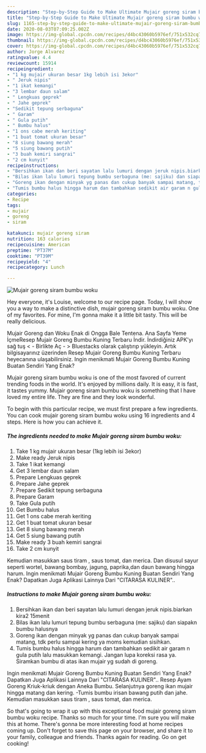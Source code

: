 ```yaml
---
description: "Step-by-Step Guide to Make Ultimate Mujair goreng siram bumbu woku"
title: "Step-by-Step Guide to Make Ultimate Mujair goreng siram bumbu woku"
slug: 1165-step-by-step-guide-to-make-ultimate-mujair-goreng-siram-bumbu-woku
date: 2020-08-03T07:09:25.002Z
image: https://img-global.cpcdn.com/recipes/d4bc43060b5976ef/751x532cq70/mujair-goreng-siram-bumbu-woku-foto-resep-utama.jpg
thumbnail: https://img-global.cpcdn.com/recipes/d4bc43060b5976ef/751x532cq70/mujair-goreng-siram-bumbu-woku-foto-resep-utama.jpg
cover: https://img-global.cpcdn.com/recipes/d4bc43060b5976ef/751x532cq70/mujair-goreng-siram-bumbu-woku-foto-resep-utama.jpg
author: Jorge Alvarez
ratingvalue: 4.4
reviewcount: 15914
recipeingredient:
- "1 kg mujair ukuran besar 1kg lebih isi 3ekor"
- " Jeruk nipis"
- "1 ikat kemangi"
- "3 lembar daun salam"
- " Lengkuas geprek"
- " Jahe geprek"
- "Sedikit tepung serbaguna"
- " Garam"
- " Gula putih"
- " Bumbu halus"
- "1 ons cabe merah keriting"
- "1 buat tomat ukuran besar"
- "8 siung bawang merah"
- "5 siung bawang putih"
- "3 buah kemiri sangrai"
- "2 cm kunyit"
recipeinstructions:
- "Bersihkan ikan dan beri sayatan lalu lumuri dengan jeruk nipis.biarkan kira2 15menit"
- "Bilas ikan lalu lumuri tepung bumbu serbaguna (me: sajiku) dan siapakn bumbu halusnya"
- "Goreng ikan dengan minyak yg panas dan cukup banyak sampai matang, tdk perlu sampai kering ya moms kemudian sisihkan."
- "Tumis bumbu halus hingga harum dan tambahkan sedikit air garam n gula putih lalu masukkan kemangi. Jangan lupa koreksi rasa ya. Siramkan bumbu di atas ikan mujair yg sudah di goreng."
categories:
- Recipe
tags:
- mujair
- goreng
- siram

katakunci: mujair goreng siram 
nutrition: 163 calories
recipecuisine: American
preptime: "PT37M"
cooktime: "PT39M"
recipeyield: "4"
recipecategory: Lunch

---
```



![Mujair goreng siram bumbu woku](https://img-global.cpcdn.com/recipes/d4bc43060b5976ef/751x532cq70/mujair-goreng-siram-bumbu-woku-foto-resep-utama.jpg)

Hey everyone, it's Louise, welcome to our recipe page. Today, I will show you a way to make a distinctive dish, mujair goreng siram bumbu woku. One of my favorites. For mine, I'm gonna make it a little bit tasty. This will be really delicious.

Mujair Goreng dan Woku Enak di Ongga Bale Tentena. Ana Sayfa Yeme İçmeResep Mujair Goreng Bumbu Kuning Terbaru İndir. İndirdiğiniz APK&#39;yı sağ tuş &lt; - Birlikte Aç - &gt; Bluestacks olarak çalıştırıp yükleyin. Artık bilgisayarınız üzerinden Resep Mujair Goreng Bumbu Kuning Terbaru heyecanına ulaşabilirsiniz. Ingin menikmati Mujair Goreng Bumbu Kuning Buatan Sendiri Yang Enak?

Mujair goreng siram bumbu woku is one of the most favored of current trending foods in the world. It's enjoyed by millions daily. It is easy, it is fast, it tastes yummy. Mujair goreng siram bumbu woku is something that I have loved my entire life. They are fine and they look wonderful.


To begin with this particular recipe, we must first prepare a few ingredients. You can cook mujair goreng siram bumbu woku using 16 ingredients and 4 steps. Here is how you can achieve it.

<!--inarticleads1-->

##### The ingredients needed to make Mujair goreng siram bumbu woku:

1. Take 1 kg mujair ukuran besar (1kg lebih isi 3ekor)
1. Make ready  Jeruk nipis
1. Take 1 ikat kemangi
1. Get 3 lembar daun salam
1. Prepare  Lengkuas geprek
1. Prepare  Jahe geprek
1. Prepare Sedikit tepung serbaguna
1. Prepare  Garam
1. Take  Gula putih
1. Get  Bumbu halus
1. Get 1 ons cabe merah keriting
1. Get 1 buat tomat ukuran besar
1. Get 8 siung bawang merah
1. Get 5 siung bawang putih
1. Make ready 3 buah kemiri sangrai
1. Take 2 cm kunyit


Kemudian masukkan saus tiram , saus tomat, dan merica. Dan disusul sayur seperti wortel, bawang bombay, jagung, paprika,dan daun bawang hingga harum. Ingin menikmati Mujair Goreng Bumbu Kuning Buatan Sendiri Yang Enak? Dapatkan Juga Aplikasi Lainnya Dari &#34;CITARASA KULINER&#34;.. 

<!--inarticleads2-->

##### Instructions to make Mujair goreng siram bumbu woku:

1. Bersihkan ikan dan beri sayatan lalu lumuri dengan jeruk nipis.biarkan kira2 15menit
1. Bilas ikan lalu lumuri tepung bumbu serbaguna (me: sajiku) dan siapakn bumbu halusnya
1. Goreng ikan dengan minyak yg panas dan cukup banyak sampai matang, tdk perlu sampai kering ya moms kemudian sisihkan.
1. Tumis bumbu halus hingga harum dan tambahkan sedikit air garam n gula putih lalu masukkan kemangi. Jangan lupa koreksi rasa ya. Siramkan bumbu di atas ikan mujair yg sudah di goreng.


Ingin menikmati Mujair Goreng Bumbu Kuning Buatan Sendiri Yang Enak? Dapatkan Juga Aplikasi Lainnya Dari &#34;CITARASA KULINER&#34;.. Resep Ayam Goreng Kriuk-kriuk dengan Aneka Bumbu. Selanjutnya goreng ikan mujair hingga matang dan kering. -Tumis bumbu irisan bawang putih dan jahe. Kemudian masukkan saus tiram , saus tomat, dan merica. 

So that's going to wrap it up with this exceptional food mujair goreng siram bumbu woku recipe. Thanks so much for your time. I'm sure you will make this at home. There's gonna be more interesting food at home recipes coming up. Don't forget to save this page on your browser, and share it to your family, colleague and friends. Thanks again for reading. Go on get cooking!
